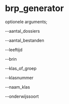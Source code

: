 # brp_generator

optionele arguments;

--aantal_dossiers

--aantal_bestanden

--leeftijd

--brin

--klas_of_groep

--klasnummer

--naam_klas

--onderwijssoort
